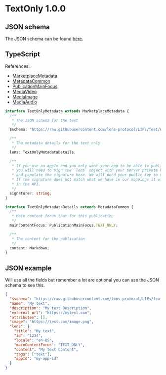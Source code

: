 # TextOnly 1.0.0

## JSON schema

The JSON schema can be found [here](./schema.json).

## TypeScript

References:

- [MarketplaceMetadata](../../shared-ts-interfaces/marketplace-metadata.ts)
- [MetadataCommon](../../shared-ts-interfaces/metadata-common.ts)
- [PublicationMainFocus](../../shared-ts-interfaces/publication-main-focus.ts)
- [MediaVideo](../../shared-ts-interfaces/media/media-video.ts)
- [MediaImage](../../shared-ts-interfaces/media/media-image.ts)
- [MediaAudio](../../shared-ts-interfaces/media/media-audio.ts)

```ts
interface TextOnlyMetadata extends MarketplaceMetadata {
  /**
   * The JSON schema for the text
   */
  $schema: "https://raw.githubusercontent.com/lens-protocol/LIPs/feat/metadata-standards/lens-metadata-standards/publication/text-only/1.0.0/schema.json";

  /**
   * The metadata details for the text only
   */
  lens: TextOnlyMetadataDetails;

  /**
   * If you use an appId and you only want your app to be able to publish under it,
   * you will need to sign the `lens` object with your server private key
   * and populate the signature here. We will need your public key to verify this.
   * If the signature does not match what we have in our mappings it will not be surfaced
   * in the API.
   */
  signature?: string;
}

interface TextOnlyMetadataDetails extends MetadataCommon {
  /**
   * Main content focus that for this publication
   */
  mainContentFocus: PublicationMainFocus.TEXT_ONLY;

  /**
   * The content for the publication
   */
  content: Markdown;
}
```

## JSON example

Will use all the fields but remember a lot are optional you can use the JSON schema to see this.

```json
{
  "$schema": "https://raw.githubusercontent.com/lens-protocol/LIPs/feat/metadata-standards/lens-metadata-standards/publication/text-only/1.0.0/schema.json",
  "name": "My text",
  "description": "My text Description",
  "external_url": "https://mytext.com",
  "attributes": [],
  "image": "https://text.com/image.png",
  "lens": {
    "title": "My text",
    "id": "1234",
    "locale": "en-US",
    "mainContentFocus": "TEXT_ONLY",
    "content": "My text Content",
    "tags": ["text"],
    "appId": "my-app-id"
  }
}
```
